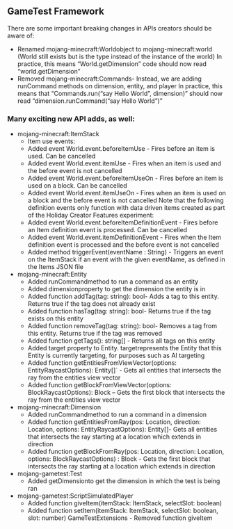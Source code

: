 ## GameTest Framework
There are some important breaking changes in APIs creators should be aware of:

- Renamed mojang-minecraft:Worldobject to mojang-minecraft:world (World still exists but is the type instead of the instance of the world)
In practice, this means “World.getDimension” code should now read “world.getDimension”
- Removed mojang-minecraft:Commands- Instead, we are adding runCommand methods on dimension, entity, and player
In practice, this means that “Commands.run(“say Hello World”, dimension)” should now read “dimension.runCommand(“say Hello World”)”

### Many exciting new API adds, as well:

- mojang-minecraft:ItemStack
  -  Item use events:
    - Added event World.event.beforeItemUse - Fires before an item is used. Can be cancelled
    - Added event World.event.itemUse - Fires when an item is used and the before event is not cancelled
    - Added event World.event.beforeItemUseOn - Fires before an item is used on a block. Can be cancelled
    - Added event World.event.itemUseOn - Fires when an item is used on a block and the before event is not cancelled
Note that the following definition events only function with data driven items created as part of the Holiday Creator Features experiment:
    - Added event World.event.beforeItemDefinitionEvent - Fires before an Item definition event is processed. Can be cancelled
    - Added event World.event.itemDefinitionEvent - Fires when the Item definition event is processed and the before event is not cancelled
    - Added method triggerEvent(eventName : String) - Triggers an event on the ItemStack if an event with the given eventName, as defined in the Items JSON file
- mojang-minecraft:Entity
  - Added runCommandmethod to run a command as an entity
  - Added dimensionproperty to get the dimension the entity is in
  - Added function addTag(tag: string): bool- Adds a tag to this entity. Returns true if the tag does not already exist
  - Added function hasTag(tag: string): bool- Returns true if the tag exists on this entity
  - Added function removeTag(tag: string): bool- Removes a tag from this entity. Returns true if the tag was removed
  - Added function getTags(): string[] - Returns all tags on this entity
  - Added target property to Entity. targetrepresents the Entity that this Entity is currently targeting, for purposes such as AI targeting
  - Added function getEntitiesFromViewVector(options: EntityRaycastOptions): Entity[]` - Gets all entities that intersects the ray from the entities view vector
  - Added function getBlockFromViewVector(options: BlockRaycastOptions): Block – Gets the first block that intersects the ray from the entities view vector
- mojang-minecraft:Dimension
  - Added runCommandmethod to run a command in a dimension
  - Added function getEntitiesFromRay(pos: Location, direction: Location, options: EntityRaycastOptions): Entity[]- Gets all entities that intersects the ray starting at a location which extends in direction
  - Added function getBlockFromRay(pos: Location, direction: Location, options: BlockRaycastOptions) : Block - Gets the first block that intersects the ray starting at a location which extends in direction
- mojang-gametest:Test
  - Added getDimensionto get the dimension in which the test is being ran
- mojang-gametest:ScriptSimulatedPlayer
  - Added function giveItem(itemStack: ItemStack, selectSlot: boolean)
  - Added function setItem(itemStack: ItemStack, selectSlot: boolean, slot: number)
GameTestExtensions - Removed function giveItem
